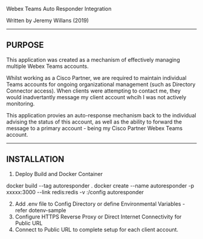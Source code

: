 
Webex Teams Auto Responder Integration

Written by Jeremy Willans (2019)

-------
PURPOSE
-------

This application was created as a mechanism of effectively managing multiple Webex Teams accounts. 

Whilst working as a Cisco Partner, we are required to maintain individual Teams accounts for ongoing organizational management (such as Directory Connector access). 
When clients were attempting to contact me, they would inadvertantly message my client account whcih I was not actively monitoring.

This application provies an auto-response mechanism back to the individual advising the status of this account, as well as the ability to forward the message to a primary account - being my Cisco Partner Webex Teams account.

------------
INSTALLATION
------------

1. Deploy Build and Docker Container

  docker build --tag autoresponder .
  docker create --name autoresponder -p xxxxx:3000 --link redis:redis -v <location>:/config autoresponder

2. Add .env file to Config Directory or define Environmental Variables - refer dotenv-sample
3. Configure HTTPS Reverse Proxy or Direct Internet Connectivity for Public URL
4. Connect to Public URL to complete setup for each client account.